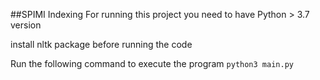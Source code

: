 ##SPIMI Indexing 
For running this project you need to have Python > 3.7 version

install nltk package before running the code

Run the following command to execute the program 
```python3 main.py``` 


